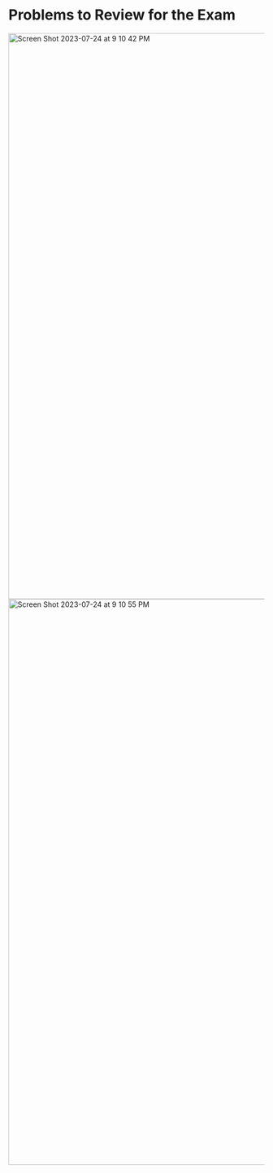 # Problems to Review for the Exam

<img width="1113" alt="Screen Shot 2023-07-24 at 9 10 42 PM" src="https://github.com/kaiyang-code/google-cloud-professional-cloud-architect/assets/57576013/62391548-4cf1-4562-9e25-1fd074e28a29">
<img width="1113" alt="Screen Shot 2023-07-24 at 9 10 55 PM" src="https://github.com/kaiyang-code/google-cloud-professional-cloud-architect/assets/57576013/445ea12e-b95d-4329-aa16-5daf2d6cf9d3">
